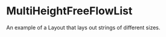 MultiHeightFreeFlowList
=======================

An example of a Layout that lays out strings of different sizes. 
